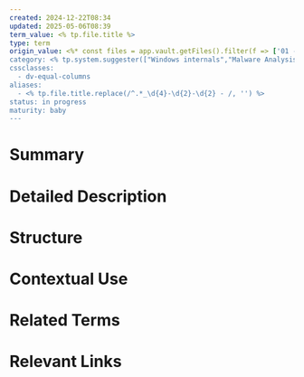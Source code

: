 ```yaml
---
created: 2024-12-22T08:34
updated: 2025-05-06T08:39
term_value: <% tp.file.title %>
type: term
origin_value: <%* const files = app.vault.getFiles().filter(f => ['01 - Origins', '04 - Systems'].some(folder => f.path.startsWith(folder + '/'))).map(f => f.basename), selectedFile = await tp.system.suggester(['Please choose the origin\'s value', ...files], ['', ...files]); tR += selectedFile || 'No selection'; %>
category: <% tp.system.suggester(["Windows internals","Malware Analysis","Malware Development","Object oriented programming","AI"],["windows_internals","malware_analysis","malware_development","object oriented programming","ai"],throw_on_cancel=false, placeholder="Term category?")%>
cssclasses:
  - dv-equal-columns
aliases:
  - <% tp.file.title.replace(/^.*_\d{4}-\d{2}-\d{2} - /, '') %>
status: in progress
maturity: baby
---
```


# Summary




# Detailed Description




# Structure




# Contextual Use




# Related Terms




# Relevant Links